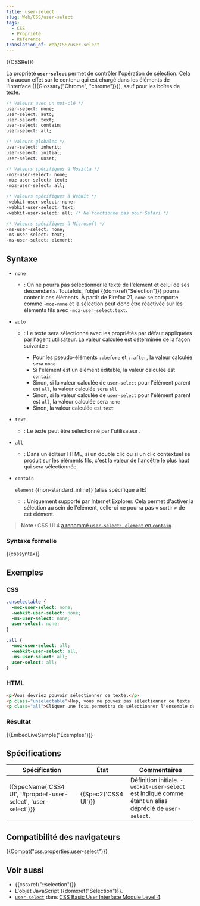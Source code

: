 ```yaml
---
title: user-select
slug: Web/CSS/user-select
tags:
  - CSS
  - Propriété
  - Reference
translation_of: Web/CSS/user-select
---
```


{{CSSRef}}

La propriété **`user-select`** permet de contrôler l'opération de [sélection](/fr/docs/Web/API/Selection). Cela n'a aucun effet sur le contenu qui est chargé dans les éléments de l'interface ({{Glossary("Chrome", "chrome")}}), sauf pour les boîtes de texte.

```css
/* Valeurs avec un mot-clé */
user-select: none;
user-select: auto;
user-select: text;
user-select: contain;
user-select: all;

/* Valeurs globales */
user-select: inherit;
user-select: initial;
user-select: unset;

/* Valeurs spécifiques à Mozilla */
-moz-user-select: none;
-moz-user-select: text;
-moz-user-select: all;

/* Valeurs spécifiques à WebKit */
-webkit-user-select: none;
-webkit-user-select: text;
-webkit-user-select: all; /* Ne fonctionne pas pour Safari */

/* Valeurs spécifiques à Microsoft */
-ms-user-select: none;
-ms-user-select: text;
-ms-user-select: element;
```

## Syntaxe

- `none`
  - : On ne pourra pas sélectionner le texte de l'élément et celui de ses descendants. Toutefois, l'objet {{domxref("Selection")}} pourra contenir ces éléments. À partir de Firefox 21, `none` se comporte comme `-moz-none` et la sélection peut donc être réactivée sur les éléments fils avec `-moz-user-select:text`.
- `auto`

  - : Le texte sera sélectionné avec les propriétés par défaut appliquées par l'agent utilisateur. La valeur calculée est déterminée de la façon suivante :

    - Pour les pseudo-éléments `::before` et `::after`, la valeur calculée sera `none`
    - Si l'élément est un élément éditable, la valeur calculée est `contain`
    - Sinon, si la valeur calculée de  `user-select` pour l'élément parent est `all`, la valeur calculée sera `all`
    - Sinon, si la valeur calculée de  `user-select` pour l'élément parent est `all`, la valeur calculée sera `none`
    - Sinon, la valeur calculée est `text`

- `text`
  - : Le texte peut être sélectionné par l'utilisateur`.`
- `all`
  - : Dans un éditeur HTML, si un double clic ou si un clic contextuel se produit sur les éléments fils, c'est la valeur de l'ancêtre le plus haut qui sera sélectionnée.
- `contain`

  `element` {{non-standard_inline}} (alias spécifique à IE)

  - : Uniquement supporté par Internet Explorer. Cela permet d'activer la sélection au sein de l'élément, celle-ci ne pourra pas « sortir » de cet élément.

> **Note :** CSS UI 4 [a renommé `user-select: element` en `contain`](https://github.com/w3c/csswg-drafts/commit/3f1d9db96fad8d9fc787d3ed66e2d5ad8cfadd05).

### Syntaxe formelle

{{csssyntax}}

## Exemples

### CSS

```css
.unselectable {
  -moz-user-select: none;
  -webkit-user-select: none;
  -ms-user-select: none;
  user-select: none;
}

.all {
  -moz-user-select: all;
  -webkit-user-select: all;
  -ms-user-select: all;
  user-select: all;
}
```

### HTML

```html
<p>Vous devriez pouvoir sélectionner ce texte.</p>
<p class="unselectable">Hop, vous ne pouvez pas sélectionner ce texte !</p>
<p class="all">Cliquer une fois permettra de sélectionner l'ensemble du texte.</p>
```

### Résultat

{{EmbedLiveSample("Exemples")}}

## Spécifications

| Spécification                                                                        | État                         | Commentaires                                                                                           |
| ------------------------------------------------------------------------------------ | ---------------------------- | ------------------------------------------------------------------------------------------------------ |
| {{SpecName('CSS4 UI', '#propdef-user-select', 'user-select')}} | {{Spec2('CSS4 UI')}} | Définition initiale. `-webkit-user-select` est indiqué comme étant un alias déprécié de `user-select`. |

## Compatibilité des navigateurs

{{Compat("css.properties.user-select")}}

## Voir aussi

- {{cssxref("::selection")}}
- L'objet JavaScript {{domxref("Selection")}}.
- [`user-select`](https://www.w3.org/TR/css-ui-4/#propdef-user-select) dans [CSS Basic User Interface Module Level 4](https://www.w3.org/TR/css-ui-4/).
